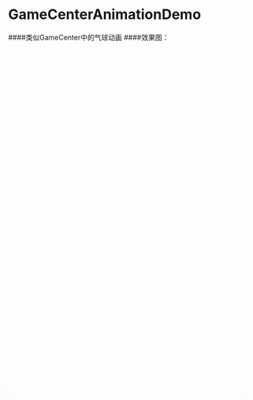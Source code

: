 # GameCenterAnimationDemo
####类似GameCenter中的气球动画
####效果图：

![demo](https://github.com/lfny2580832/GameCenterAnimationDemo/blob/master/Demo.gif)
